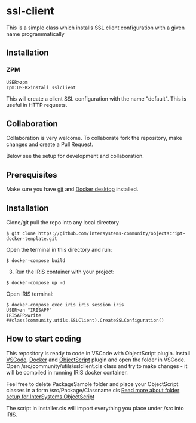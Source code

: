 # ssl-client
This is a simple class which installs SSL client configuration with a given name programmatically

## Installation 

### ZPM
```
USER>zpm
zpm:USER>install sslclient
```
This will create a client SSL configuration with the name "default".
This is useful in HTTP requests.

## Collaboration

Collaboration is very welcome. 
To collaborate fork the repository, make changes and create a Pull Request.

Below see the setup for development and collaboration.


## Prerequisites
Make sure you have [git](https://git-scm.com/book/en/v2/Getting-Started-Installing-Git) and [Docker desktop](https://www.docker.com/products/docker-desktop) installed.



## Installation 

Clone/git pull the repo into any local directory

```
$ git clone https://github.com/intersystems-community/objectscript-docker-template.git
```

Open the terminal in this directory and run:

```
$ docker-compose build
```

3. Run the IRIS container with your project:

```
$ docker-compose up -d
```


Open IRIS terminal:

```
$ docker-compose exec iris iris session iris
USER>zn "IRISAPP"
IRISAPP>write ##class(community.utils.SSLClient).CreateSSLConfiguration()
```
## How to start coding
This repository is ready to code in VSCode with ObjectScript plugin.
Install [VSCode](https://code.visualstudio.com/), [Docker](https://marketplace.visualstudio.com/items?itemName=ms-azuretools.vscode-docker) and [ObjectScript](https://marketplace.visualstudio.com/items?itemName=daimor.vscode-objectscript) plugin and open the folder in VSCode.
Open /src/community/utils/sslclient.cls class and try to make changes - it will be compiled in running IRIS docker container.

Feel free to delete PackageSample folder and place your ObjectScript classes in a form
/src/Package/Classname.cls
[Read more about folder setup for InterSystems ObjectScript](https://community.intersystems.com/post/simplified-objectscript-source-folder-structure-package-manager)

The script in Installer.cls will import everything you place under /src into IRIS.



